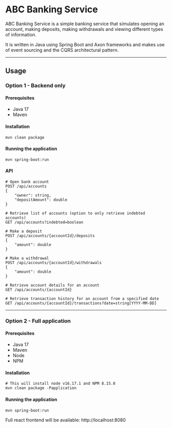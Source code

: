 # ABC Banking Service
ABC Banking Service is a simple banking service that simulates opening an account, making deposits, making withdrawals and viewing different types of information.

It is written in Java using Spring Boot and Axon frameworks and makes use of event sourcing and the CQRS architectural pattern.

---

## Usage

### Option 1 - Backend only

#### Prerequisites
- Java 17
- Maven

#### Installation
```
mvn clean package
```

#### Running the application
```
mvn spring-boot:run
```

#### API
```
# Open bank account
POST /api/accounts
{
    "owner": string,
    "depositAmount": double
}

# Retrieve list of accounts (option to only retrieve indebted accounts)
GET /api/accounts?indebted=boolean

# Make a deposit
POST /api/accounts/{accountId}/deposits
{
    "amount": double
}

# Make a withdrawal
POST /api/accounts/{accountId}/withdrawals
{
    "amount": double
}

# Retrieve account details for an account
GET /api/accounts/{accountId}

# Retrieve transaction history for an account from a specified date
GET /api/accounts/{accountId}/transactions?date=string[YYYY-MM-DD]
```

---

### Option 2 - Full application

#### Prerequisites
- Java 17
- Maven
- Node
- NPM

#### Installation
```
# This will install node v16.17.1 and NPM 8.15.0
mvn clean package -Papplication
```

#### Running the application
```
mvn spring-boot:run
```

Full react frontend will be available: http://localhost:8080
